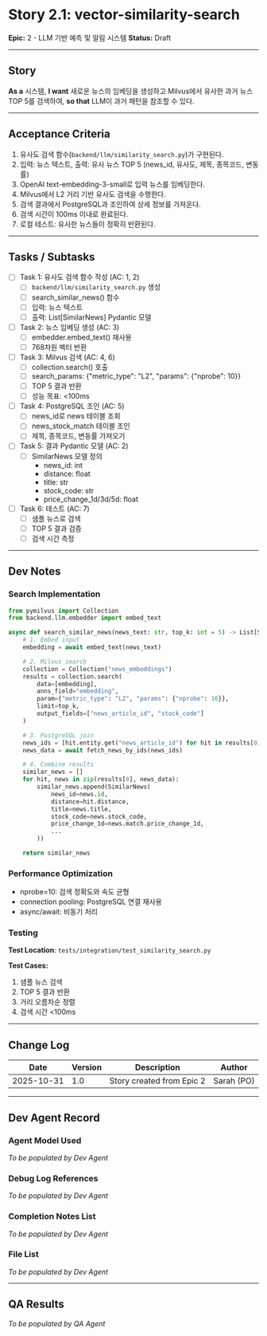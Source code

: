 # Story 2.1: vector-similarity-search

**Epic:** 2 - LLM 기반 예측 및 알림 시스템
**Status:** Draft

---

## Story

**As a** 시스템,
**I want** 새로운 뉴스의 임베딩을 생성하고 Milvus에서 유사한 과거 뉴스 TOP 5를 검색하여,
**so that** LLM이 과거 패턴을 참조할 수 있다.

---

## Acceptance Criteria

1. 유사도 검색 함수(`backend/llm/similarity_search.py`)가 구현된다.
2. 입력: 뉴스 텍스트, 출력: 유사 뉴스 TOP 5 (news_id, 유사도, 제목, 종목코드, 변동률)
3. OpenAI text-embedding-3-small로 입력 뉴스를 임베딩한다.
4. Milvus에서 L2 거리 기반 유사도 검색을 수행한다.
5. 검색 결과에서 PostgreSQL과 조인하여 상세 정보를 가져온다.
6. 검색 시간이 100ms 이내로 완료된다.
7. 로컬 테스트: 유사한 뉴스들이 정확히 반환된다.

---

## Tasks / Subtasks

- [ ] Task 1: 유사도 검색 함수 작성 (AC: 1, 2)
  - [ ] `backend/llm/similarity_search.py` 생성
  - [ ] search_similar_news() 함수
  - [ ] 입력: 뉴스 텍스트
  - [ ] 출력: List[SimilarNews] Pydantic 모델

- [ ] Task 2: 뉴스 임베딩 생성 (AC: 3)
  - [ ] embedder.embed_text() 재사용
  - [ ] 768차원 벡터 반환

- [ ] Task 3: Milvus 검색 (AC: 4, 6)
  - [ ] collection.search() 호출
  - [ ] search_params: {"metric_type": "L2", "params": {"nprobe": 10}}
  - [ ] TOP 5 결과 반환
  - [ ] 성능 목표: <100ms

- [ ] Task 4: PostgreSQL 조인 (AC: 5)
  - [ ] news_id로 news 테이블 조회
  - [ ] news_stock_match 테이블 조인
  - [ ] 제목, 종목코드, 변동률 가져오기

- [ ] Task 5: 결과 Pydantic 모델 (AC: 2)
  - [ ] SimilarNews 모델 정의
    - news_id: int
    - distance: float
    - title: str
    - stock_code: str
    - price_change_1d/3d/5d: float

- [ ] Task 6: 테스트 (AC: 7)
  - [ ] 샘플 뉴스로 검색
  - [ ] TOP 5 결과 검증
  - [ ] 검색 시간 측정

---

## Dev Notes

### Search Implementation

```python
from pymilvus import Collection
from backend.llm.embedder import embed_text

async def search_similar_news(news_text: str, top_k: int = 5) -> List[SimilarNews]:
    # 1. Embed input
    embedding = await embed_text(news_text)

    # 2. Milvus search
    collection = Collection("news_embeddings")
    results = collection.search(
        data=[embedding],
        anns_field="embedding",
        param={"metric_type": "L2", "params": {"nprobe": 10}},
        limit=top_k,
        output_fields=["news_article_id", "stock_code"]
    )

    # 3. PostgreSQL join
    news_ids = [hit.entity.get("news_article_id") for hit in results[0]]
    news_data = await fetch_news_by_ids(news_ids)

    # 4. Combine results
    similar_news = []
    for hit, news in zip(results[0], news_data):
        similar_news.append(SimilarNews(
            news_id=news.id,
            distance=hit.distance,
            title=news.title,
            stock_code=news.stock_code,
            price_change_1d=news.match.price_change_1d,
            ...
        ))

    return similar_news
```

### Performance Optimization

- nprobe=10: 검색 정확도와 속도 균형
- connection pooling: PostgreSQL 연결 재사용
- async/await: 비동기 처리

### Testing

**Test Location**: `tests/integration/test_similarity_search.py`

**Test Cases:**
1. 샘플 뉴스 검색
2. TOP 5 결과 반환
3. 거리 오름차순 정렬
4. 검색 시간 <100ms

---

## Change Log

| Date | Version | Description | Author |
|------|---------|-------------|--------|
| 2025-10-31 | 1.0 | Story created from Epic 2 | Sarah (PO) |

---

## Dev Agent Record

### Agent Model Used

_To be populated by Dev Agent_

### Debug Log References

_To be populated by Dev Agent_

### Completion Notes List

_To be populated by Dev Agent_

### File List

_To be populated by Dev Agent_

---

## QA Results

_To be populated by QA Agent_
